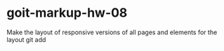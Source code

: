 # goit-markup-hw-08

Make the layout of responsive versions of all pages and elements for the layout git add
